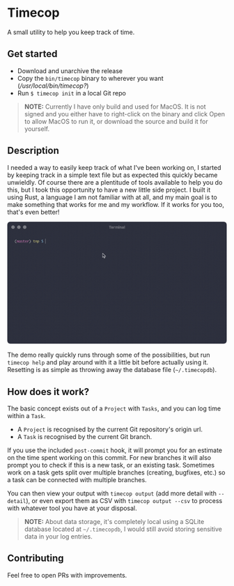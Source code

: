 # Timecop
A small utility to help you keep track of time.

## Get started
- Download and unarchive the release
- Copy the `bin/timecop` binary to wherever you want (_/usr/local/bin/timecop?_)
- Run `$ timecop init` in a local Git repo

> **NOTE:** Currently I have only build and used for MacOS. It is not signed and you either have to right-click on the binary and click Open to allow MacOS to run it, or download the source and build it for yourself.

## Description
I needed a way to easily keep track of what I've been working on, I started by keeping track in a simple text file but as expected this quickly became unwieldly. Of course there are a plentitude of tools available to help you do this, but I took this opportunity to have a new little side project. I built it using Rust, a language I am not familiar with at all, and my main goal is to make something that works for me and my workflow. If it works for you too, that's even better!

![Animated demonstration](docs/demo.gif?raw=true "Demo")

The demo really quickly runs through some of the possibilities, but run `timecop help` and play around with it a little bit before actually using it. Resetting is as simple as throwing away the database file (`~/.timecopdb`).

## How does it work?
The basic concept exists out of a `Project` with `Tasks`, and you can log time within a `Task`.

- A `Project` is recognised by the current Git repository's origin url.
- A `Task` is recognised by the current Git branch.

If you use the included `post-commit` hook, it will prompt you for an estimate on the time spent working on this commit. For new branches it will also prompt you to check if this is a new task, or an existing task. Sometimes work on a task gets split over multiple branches (creating, bugfixes, etc.) so a task can be connected with multiple branches.

You can then view your output with `timecop output` (add more detail with `--detail`), or even export them as CSV with `timecop output --csv` to process with whatever tool you have at your disposal.

> **NOTE:** About data storage, it's completely local using a SQLite database located at `~/.timecopdb`, I would still avoid storing sensitive data in your log entries.

## Contributing
Feel free to open PRs with improvements.
